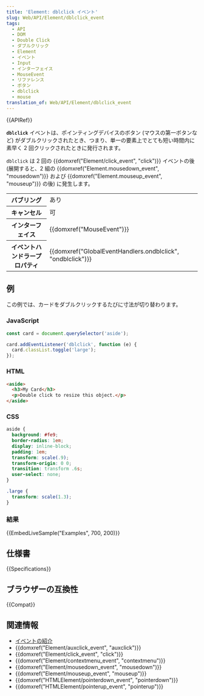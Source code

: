 ```yaml
---
title: 'Element: dblclick イベント'
slug: Web/API/Element/dblclick_event
tags:
  - API
  - DOM
  - Double Click
  - ダブルクリック
  - Element
  - イベント
  - Input
  - インターフェイス
  - MouseEvent
  - リファレンス
  - ボタン
  - dblclick
  - mouse
translation_of: Web/API/Element/dblclick_event
---
```

{{APIRef}}

**`dblclick`** イベントは、ポインティングデバイスのボタン (マウスの第一ボタンなど) がダブルクリックされたとき、つまり、単一の要素上でとても短い時間内に素早く 2 回クリックされたときに発行されます。

`dblclick` は 2 回の {{domxref("Element/click_event", "click")}} イベントの後 (展開すると、2 組の {{domxref("Element.mousedown_event", "mousedown")}} および {{domxref("Element.mouseup_event", "mouseup")}} の後) に発生します。

<table class="properties">
  <tbody>
    <tr>
      <th scope="row">バブリング</th>
      <td>あり</td>
    </tr>
    <tr>
      <th scope="row">キャンセル</th>
      <td>可</td>
    </tr>
    <tr>
      <th scope="row">インターフェイス</th>
      <td>{{domxref("MouseEvent")}}</td>
    </tr>
    <tr>
      <th scope="row">イベントハンドラープロパティ</th>
      <td>
        {{domxref("GlobalEventHandlers.ondblclick", "ondblclick")}}
      </td>
    </tr>
  </tbody>
</table>

<h2 id="Examples">例</h2>

この例では、カードをダブルクリックするたびに寸法が切り替わります。

### JavaScript

```js
const card = document.querySelector('aside');

card.addEventListener('dblclick', function (e) {
  card.classList.toggle('large');
});
```

### HTML

```html
<aside>
  <h3>My Card</h3>
  <p>Double click to resize this object.</p>
</aside>
```

### CSS

```css
aside {
  background: #fe9;
  border-radius: 1em;
  display: inline-block;
  padding: 1em;
  transform: scale(.9);
  transform-origin: 0 0;
  transition: transform .6s;
  user-select: none;
}

.large {
  transform: scale(1.3);
}
```

### 結果

{{EmbedLiveSample("Examples", 700, 200)}}

## 仕様書

{{Specifications}}

## ブラウザーの互換性

{{Compat}}

## 関連情報

- [イベントの紹介](/ja/docs/Learn/JavaScript/Building_blocks/Events)
- {{domxref("Element/auxclick_event", "auxclick")}}
- {{domxref("Element/click_event", "click")}}
- {{domxref("Element/contextmenu_event", "contextmenu")}}
- {{domxref("Element/mousedown_event", "mousedown")}}
- {{domxref("Element/mouseup_event", "mouseup")}}
- {{domxref("HTMLElement/pointerdown_event", "pointerdown")}}
- {{domxref("HTMLElement/pointerup_event", "pointerup")}}

